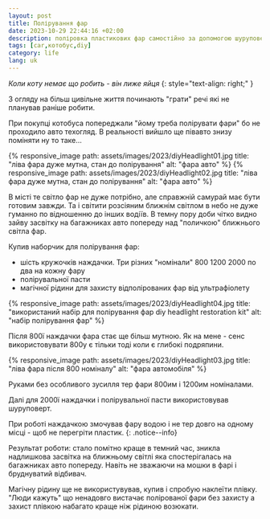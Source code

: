 ```yaml
---
layout: post
title: Полірування фар
date: 2023-10-29 22:44:16 +02:00
description: поліровка пластикових фар самостійно за допомогою шуруповерту і набору наждачка, полірувальна паста
tags: [car,котобус,diy]
category: life
lang: uk
---
```


_Коли коту немає що робить - він лиже яйця_
{: style="text-align: right;" }

З огляду на більш цивільне життя починають "грати" речі які не планував раніше робити.

При покупці котобуса попереджали "йому треба полірувати фари" бо не проходило авто техогляд. 
В реальності вийшло ще півавто знизу поміняти ну то таке...

{% responsive_image path: assets/images/2023/diyHeadlight01.jpg title: "ліва фара дуже мутна, стан до полірування" alt: "фара авто" %}
{% responsive_image path: assets/images/2023/diyHeadlight02.jpg title: "ліва фара дуже мутна, стан до полірування" alt: "фара авто" %}

В місті те світло фар не дуже потрібно, але справжній самурай має бути готовим завжди. 
Та і світити розсіяним ближнім світлом в небо не дуже гуманно по відношенню до інших водіїв.
В темну пору доби чітко видно зайву засвітку на багажниках авто попереду над "поличкою" ближнього світла фар.

Купив наборчик для полірування фар:
- шість кружочків наждачки.
  Три різних "номінали" 800 1200 2000 по два на кожну фару
- полірувальної пасти
- магічної рідини для захисту відполірованих фар від ультрафіолету

{% responsive_image path: assets/images/2023/diyHeadlight04.jpg title: "використаний набір для полірування фар diy headlight restoration kit" alt: "набір полірування фар" %}

Після 800ї наждачки фара стає ще більш мутною. 
Як на мене - сенс використовувати 800у є тільки тоді коли є глибокі подряпини.

{% responsive_image path: assets/images/2023/diyHeadlight03.jpg title: "ліва фара після 800 номіналу" alt: "фара автомобіля" %}

Руками без особливого зусилля тер фари 800им і 1200им номіналами.

Далі для 2000ї наждачки і полірувальної пасти використовував шуруповерт. 

При роботі наждачкою змочував фару водою і не тер довго на одному місці - щоб не перегріти пластик.
{: .notice--info}

Результат роботи: стало помітно краще в темний час, зникла надлишкова засвітка на ближньому світлі яка спостерігалась на багажниках авто попереду. 
Навіть не зважаючи на мошки в фарі і бруднуватий відбивач.

Магічну рідину ще не використувував, купив і спробую наклеїти плівку. 
"Люди кажуть" що ненадовго вистачає полірованої фари без захисту а захист плівкою набагато краще ніж рідиною возюкати. 